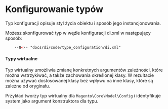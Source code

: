 # Konfigurowanie typów

Typ konfiguracji opisuje styl życia obiektu i sposób jego instancjonowania.

Możesz skonfigurować typ w węźle konfiguracji di.xml w następujący sposób:

```xml
    --8<-- "docs/di/code/type_configuration/di.xml"
```

#### Typy wirtualne
Typ wirtualny umożliwia zmianę konkretnych argumentów zależności, które można wstrzykiwać, a także zachowania określonej klasy.
W rezultacie można używać dostosowanej klasy bez wpływu na inne klasy, które są zależne od oryginału.

Przykład tworzy typ wirtualny dla `Magento\Core\Model\Config` i identyfikuje system jako argument konstruktora dla typu.
